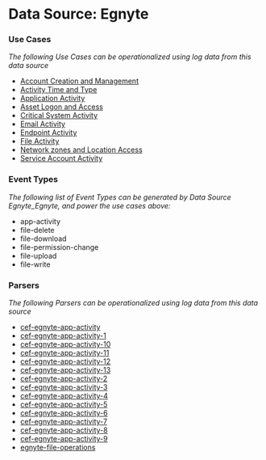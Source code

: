 Data Source: Egnyte
===================

### Use Cases

_The following Use Cases can be operationalized using log data from this data source_

* [Account Creation and Management](usecase_account_creation_and_management.md)
* [Activity Time  and Type](usecase_activity_time__and_type.md)
* [Application Activity](usecase_application_activity.md)
* [Asset Logon and Access](usecase_asset_logon_and_access.md)
* [Critical System Activity](usecase_critical_system_activity.md)
* [Email Activity](usecase_email_activity.md)
* [Endpoint Activity](usecase_endpoint_activity.md)
* [File Activity](usecase_file_activity.md)
* [Network zones and Location Access](usecase_network_zones_and_location_access.md)
* [Service Account Activity](usecase_service_account_activity.md)


### Event Types

_The following list of Event Types can be generated by Data Source Egnyte_Egnyte, and power the use cases above:_

- app-activity
- file-delete
- file-download
- file-permission-change
- file-upload
- file-write


### Parsers

_The following Parsers can be operationalized using log data from this data source_

* [cef-egnyte-app-activity](parserContent_cef-egnyte-app-activity.md)
* [cef-egnyte-app-activity-1](parserContent_cef-egnyte-app-activity-1.md)
* [cef-egnyte-app-activity-10](parserContent_cef-egnyte-app-activity-10.md)
* [cef-egnyte-app-activity-11](parserContent_cef-egnyte-app-activity-11.md)
* [cef-egnyte-app-activity-12](parserContent_cef-egnyte-app-activity-12.md)
* [cef-egnyte-app-activity-13](parserContent_cef-egnyte-app-activity-13.md)
* [cef-egnyte-app-activity-2](parserContent_cef-egnyte-app-activity-2.md)
* [cef-egnyte-app-activity-3](parserContent_cef-egnyte-app-activity-3.md)
* [cef-egnyte-app-activity-4](parserContent_cef-egnyte-app-activity-4.md)
* [cef-egnyte-app-activity-5](parserContent_cef-egnyte-app-activity-5.md)
* [cef-egnyte-app-activity-6](parserContent_cef-egnyte-app-activity-6.md)
* [cef-egnyte-app-activity-7](parserContent_cef-egnyte-app-activity-7.md)
* [cef-egnyte-app-activity-8](parserContent_cef-egnyte-app-activity-8.md)
* [cef-egnyte-app-activity-9](parserContent_cef-egnyte-app-activity-9.md)
* [egnyte-file-operations](parserContent_egnyte-file-operations.md)
